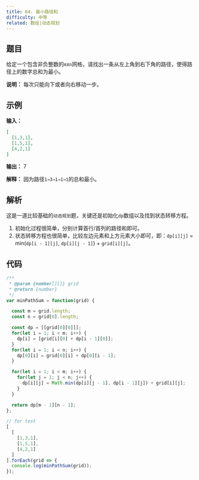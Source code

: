 ```yaml
---
title: 64. 最小路径和
difficulty: 中等
related: 数组|动态规划
---
```


## 题目

给定一个包含非负整数的`m`x`n`网格，请找出一条从左上角到右下角的路径，使得路径上的数字总和为最小。

**说明：** 每次只能向下或者向右移动一步。

## 示例

**输入：** 

```json
[
  [1,3,1],
  [1,5,1],
  [4,2,1]
]
```

**输出：** 7

**解释：** 因为路径`1→3→1→1→1`的总和最小。

## 解析

这是一道比较基础的`动态规划`题，关键还是初始化`dp`数组以及找到状态转移方程。

1. 初始化过程很简单，分别计算首行/首列的路径和即可。
2. 状态转移方程也很简单，比较左边元素和上方元素大小即可，即：`dp[i][j]` = min(`dp[i - 1][j]`, `dp[i][j - 1]`) + `grid[i][j]`。

## 代码

```js
/**
 * @param {number[][]} grid
 * @return {number}
 */
var minPathSum = function(grid) {

  const m = grid.length;
  const n = grid[0].length;

  const dp = [[grid[0][0]]];
  for(let i = 1; i < m; i++) {
    dp[i] = [grid[i][0] + dp[i - 1][0]];
  }
  for(let i = 1; i < n; i++) {
    dp[0][i] = grid[0][i] + dp[0][i - 1];
  }

  for(let i = 1; i < m; i++) {
    for(let j = 1; j < n; j++) {
      dp[i][j] = Math.min(dp[i][j - 1], dp[i - 1][j]) + grid[i][j];
    }
  }

  return dp[m - 1][n - 1];
};

// for test
[
  [
    [1,3,1],
    [1,5,1],
    [4,2,1]
  ]
].forEach(grid => {
  console.log(minPathSum(grid));
});
```
